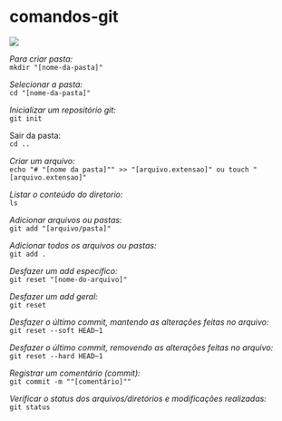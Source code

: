 # comandos-git

<img src="https://blog.geekhunter.com.br/wp-content/uploads/2020/08/comandos-git.png">

*Para criar pasta:*
<br>
``mkdir "[nome-da-pasta]"``

*Selecionar a pasta:*
<br>
``cd "[nome-da-pasta]"``

*Inicializar um repositório git:*
<br>
``git init``

Sair da pasta:
<br>
``cd ..``

*Criar um arquivo:*
<br>
``echo "# "[nome da pasta]"" >> "[arquivo.extensao]" ou touch "[arquivo.extensao]"``

*Listar o conteúdo do diretorio:*
<br>
``ls``

*Adicionar arquivos ou pastas:*
<br>
``git add "[arquivo/pasta]"``

*Adicionar todos os arquivos ou pastas:*
<br>
``git add .``

*Desfazer um add específico:*
<br>
``git reset "[nome-do-arquivo]"``

*Desfazer um add geral:*
<br>
``git reset``

*Desfazer o último commit, mantendo as alterações feitas no arquivo:*
<br>
``git reset --soft HEAD~1``

*Desfazer o último commit, removendo as alterações feitas no arquivo:*
<br>
``git reset --hard HEAD~1``

*Registrar um comentário (commit):*
<br>
``git commit -m ""[comentário]""``

*Verificar o status dos arquivos/diretórios e modificações realizadas:*
<br>
``git status``


